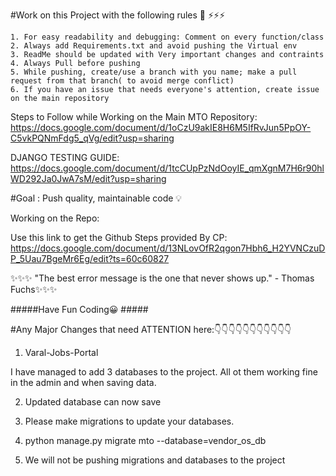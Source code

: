
#Work on this Project with the following rules 📑 ⚡⚡⚡

	1. For easy readability and debugging: Comment on every function/class
	2. Always add Requirements.txt and avoid pushing the Virtual env
	3. ReadMe should be updated with Very important changes and contraints
	4. Always Pull before pushing
	5. While pushing, create/use a branch with you name; make a pull request from that branch( to avoid merge conflict)  
	6. If you have an issue that needs everyone's attention, create issue on the main repository


Steps to Follow while Working on the Main MTO Repository: https://docs.google.com/document/d/1oCzU9akIE8H6M5IfRvJun5PpOY-C5vkPQNmFdg5_qVg/edit?usp=sharing


DJANGO TESTING GUIDE: https://docs.google.com/document/d/1tcCUpPzNdOoyIE_qmXgnM7H6r90hlWD292Ja0JwA7sM/edit?usp=sharing


	
#Goal : Push quality, maintainable code 💡

Working on the Repo:

Use this link to get the Github Steps provided By CP: https://docs.google.com/document/d/13NLovOfR2qgon7Hbh6_H2YVNCzuDP_5Uau7BgeMr6Eg/edit?ts=60c60827




✨✨✨ "The best error message is the one that never shows up." - Thomas Fuchs✨✨✨

#####Have Fun Coding😀 #####




#Any Major Changes that need ATTENTION here:👇👇👇👇👇👇👇👇👇👇👇
 

1. Varal-Jobs-Portal

I have managed to add 3 databases to the project. All ot them working fine in the admin and when saving data.

2. Updated database can now save

3. Please make migrations to update your databases.

4. python manage.py migrate mto --database=vendor_os_db
5. We will not be pushing migrations and databases to the project




